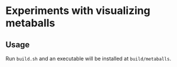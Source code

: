 # Experiments with visualizing metaballs

## Usage

Run `build.sh` and an executable will be installed at
`build/metaballs`.
